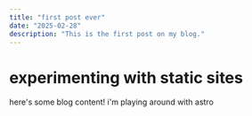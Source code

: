 ```yaml
---
title: "first post ever"
date: "2025-02-28"
description: "This is the first post on my blog."
---
```


# experimenting with static sites

here's some blog content! i'm playing around with astro